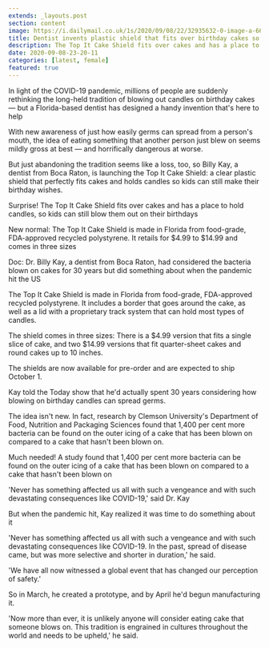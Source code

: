 ```yaml
---
extends: _layouts.post
section: content
image: https://i.dailymail.co.uk/1s/2020/09/08/22/32935632-0-image-a-66_1599600378667.jpg 
title: Dentist invents plastic shield that fits over birthday cakes so kids can still blow out the candles 
description: The Top It Cake Shield fits over cakes and has a place to hold candles, so kids can still blow them out on their birthdays. Dr. Billy Kay, a dentist from Boca Raton, was inspired when the pandemic hit the US. 
date: 2020-09-08-23-20-11 
categories: [latest, female] 
featured: true 
--- 
```

In light of the COVID-19 pandemic, millions of people are suddenly rethinking the long-held tradition of blowing out candles on birthday cakes — but a Florida-based dentist has designed a handy invention that's here to help

With new awareness of just how easily germs can spread from a person's mouth, the idea of eating something that another person just blew on seems mildly gross at best — and horrifically dangerous at worse.

But just abandoning the tradition seems like a loss, too, so Billy Kay, a dentist from Boca Raton, is launching the Top It Cake Shield: a clear plastic shield that perfectly fits cakes and holds candles so kids can still make their birthday wishes.

Surprise! The Top It Cake Shield fits over cakes and has a place to hold candles, so kids can still blow them out on their birthdays

New normal: The Top It Cake Shield is made in Florida from food-grade, FDA-approved recycled polystyrene. It retails for $4.99 to $14.99 and comes in three sizes

Doc: Dr. Billy Kay, a dentist from Boca Raton, had considered the bacteria blown on cakes for 30 years but did something about when the pandemic hit the US

The Top It Cake Shield is made in Florida from food-grade, FDA-approved recycled polystyrene. It includes a border that goes around the cake, as well as a lid with a proprietary track system that can hold most types of candles.

The shield comes in three sizes: There is a $4.99 version that fits a single slice of cake, and two $14.99 versions that fit quarter-sheet cakes and round cakes up to 10 inches.

The shields are now available for pre-order and are expected to ship October 1. 

Kay told the Today show that he'd actually spent 30 years considering how blowing on birthday candles can spread germs.

The idea isn't new. In fact, research by Clemson University's Department of Food, Nutrition and Packaging Sciences found that 1,400 per cent more bacteria can be found on the outer icing of a cake that has been blown on compared to a cake that hasn't been blown on. 

Much needed! A study found that 1,400 per cent more bacteria can be found on the outer icing of a cake that has been blown on compared to a cake that hasn't been blown on

'Never has something affected us all with such a vengeance and with such devastating consequences like COVID-19,' said Dr. Kay

But when the pandemic hit, Kay realized it was time to do something about it  

'Never has something affected us all with such a vengeance and with such devastating consequences like COVID-19. In the past, spread of disease came, but was more selective and shorter in duration,' he said. 

'We have all now witnessed a global event that has changed our perception of safety.'

So in March, he created a prototype, and by April he'd begun manufacturing it.

'Now more than ever, it is unlikely anyone will consider eating cake that someone blows on. This tradition is engrained in cultures throughout the world and needs to be upheld,' he said.  

